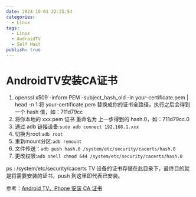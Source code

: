 ```yaml
---
date: 2024-10-01 22:35:54
categories:
  - Linux
tags:
  - Linux
  - AndroidTV
  - Self Host
publish: true
---
```


# AndroidTV安装CA证书

1. openssl x509 -inform PEM -subject_hash_old -in your-certificate.pem | head -n 1
    将 your-certificate.pem 替换成你的证书全路径，执行之后会得到一个 hash 值，如：711d79cc
2. 将你本地的 xxx.pem 证书 重命名为 上一步得到的 hash.0，如：711d79cc.0
3. 通过 adb 链接设备:```sudo adb connect 192.168.1.xxx```
4. 切换为root:```adb root```
5. 重新mount分区:```adb remount```
6. 文件传送：```adb push hash.0 /system/etc/security/cacerts/hash.0```
7. 更改权限:```adb shell chmod 644 /system/etc/security/cacerts/hash.0```

ps : /system/etc/security/cacerts TV 设备的证书存储在此目录下，最终目的就是将需要安装的证书，push 到这里即代表已安装。

参考：[Android TV、Phone 安装 CA 证书](https://cmlgithub.github.io/2021/06/30/Android%20TV%20Phone%20%E5%AE%89%E8%A3%85%20CA%20%E8%AF%81%E4%B9%A6/)
